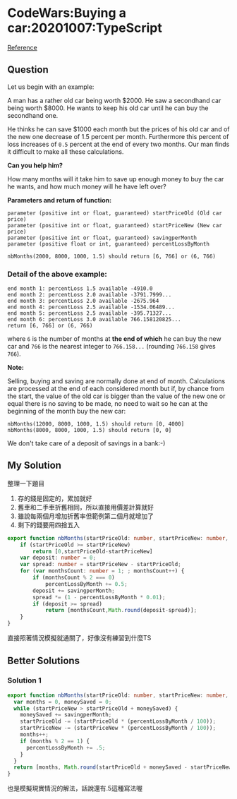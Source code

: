 # CodeWars:Buying a car:20201007:TypeScript

[Reference](https://www.codewars.com/kata/554a44516729e4d80b000012)



## Question

Let us begin with an example:

A man has a rather old car being worth $2000. He saw a secondhand car being worth $8000. He wants to keep his old car until he can buy the secondhand one.

He thinks he can save $1000 each month but the prices of his old car and of the new one decrease of 1.5 percent per month. Furthermore this percent of loss increases of `0.5` percent at the end of every two months. Our man finds it difficult to make all these calculations.

**Can you help him?**

How many months will it take him to save up enough money to buy the car he wants, and how much money will he have left over?

**Parameters and return of function:**

```
parameter (positive int or float, guaranteed) startPriceOld (Old car price)
parameter (positive int or float, guaranteed) startPriceNew (New car price)
parameter (positive int or float, guaranteed) savingperMonth 
parameter (positive float or int, guaranteed) percentLossByMonth

nbMonths(2000, 8000, 1000, 1.5) should return [6, 766] or (6, 766)
```

### Detail of the above example:

```
end month 1: percentLoss 1.5 available -4910.0
end month 2: percentLoss 2.0 available -3791.7999...
end month 3: percentLoss 2.0 available -2675.964
end month 4: percentLoss 2.5 available -1534.06489...
end month 5: percentLoss 2.5 available -395.71327...
end month 6: percentLoss 3.0 available 766.158120825...
return [6, 766] or (6, 766)
```

where `6` is the number of months at **the end of which** he can buy the new car and `766` is the nearest integer to `766.158...` (rounding `766.158` gives `766`).

**Note:**

Selling, buying and saving are normally done at end of month. Calculations are processed at the end of each considered month but if, by chance from the start, the value of the old car is bigger than the value of the new one or equal there is no saving to be made, no need to wait so he can at the beginning of the month buy the new car:

```
nbMonths(12000, 8000, 1000, 1.5) should return [0, 4000]
nbMonths(8000, 8000, 1000, 1.5) should return [0, 0]
```

We don't take care of a deposit of savings in a bank:-)

## My Solution

整理一下題目

1. 存的錢是固定的，累加就好
2. 舊車和二手車折舊相同，所以直接用價差計算就好
3. 雖說每兩個月增加折舊率但範例第二個月就增加了
4. 剩下的錢要用四捨五入

```typescript
export function nbMonths(startPriceOld: number, startPriceNew: number, savingperMonth: number, percentLossByMonth: number): number[] {
    if (startPriceOld >= startPriceNew)
        return [0,startPriceOld-startPriceNew]
    var deposit: number = 0;
    var spread: number = startPriceNew - startPriceOld;
    for (var monthsCount: number = 1; ; monthsCount++) {
        if (monthsCount % 2 === 0)
            percentLossByMonth += 0.5;
        deposit += savingperMonth;
        spread *= (1 - percentLossByMonth * 0.01);
        if (deposit >= spread)
            return [monthsCount,Math.round(deposit-spread)];
    }
}
```

直接照著情況模擬就通關了，好像沒有練習到什麼TS

## Better Solutions



### Solution 1

```typescript
export function nbMonths(startPriceOld: number, startPriceNew: number, savingperMonth: number, percentLossByMonth: number): number[] {
  var months = 0, moneySaved = 0;
  while (startPriceNew > startPriceOld + moneySaved) {
    moneySaved += savingperMonth;
    startPriceOld -= (startPriceOld * (percentLossByMonth / 100));
    startPriceNew -= (startPriceNew * (percentLossByMonth / 100));
    months++;
    if (months % 2 == 1) {
      percentLossByMonth += .5;
    }
  }
  return [months, Math.round(startPriceOld + moneySaved - startPriceNew)];
}
```

也是模擬現實情況的解法，話說還有.5這種寫法喔
